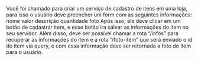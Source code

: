 Você foi chamado para criar um serviço de cadastro de itens em uma loja, para isso o usuário deve preencher um form com as seguintes informações:
nome
valor
descrição
quantidade
foto
Após isso, ele deve clicar em um botão de cadastrar item, e esse botão ira salvar as informações do item no seu servidor.
Além disso, deve ser possível chamar a rota “/infos” para recuperar as informações do item e a rota “/foto-item” que será enviado o id do item via query, e com essa informação deve ser retornada a foto do item para o usuário.
